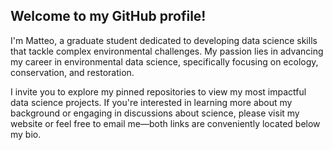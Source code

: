 ## **Welcome to my GitHub profile!**

I'm Matteo, a graduate student dedicated to developing data science skills that tackle complex environmental challenges. My passion lies in advancing my career in environmental data science, specifically focusing on ecology, conservation, and restoration.

I invite you to explore my pinned repositories to view my most impactful data science projects. If you're interested in learning more about my background or engaging in discussions about science, please visit my website or feel free to email me—both links are conveniently located below my bio.
